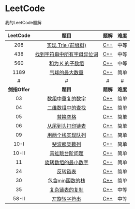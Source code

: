 # LeetCode
我的LeetCode题解

|LeetCode|题目|题解|难度|
|:-:|:-:|:-:|:-:|
|208 |[实现 Trie (前缀树)](https://leetcode-cn.com/problems/implement-trie-prefix-tree/)|[C++](https://github.com/Gakk1Fan/LeetCode/blob/main/Solutions/208.%20%E5%AE%9E%E7%8E%B0%20Trie%20(%E5%89%8D%E7%BC%80%E6%A0%91).md)|中等|
|438 |[找到字符串中所有字母异位词](https://leetcode-cn.com/problems/find-all-anagrams-in-a-string/)|[C++](https://github.com/Gakk1Fan/LeetCode/blob/main/Solutions/438.%20%E6%89%BE%E5%88%B0%E5%AD%97%E7%AC%A6%E4%B8%B2%E4%B8%AD%E6%89%80%E6%9C%89%E5%AD%97%E6%AF%8D%E5%BC%82%E4%BD%8D%E8%AF%8D.md)|中等|
|560 |[和为 K 的子数组](https://leetcode-cn.com/problems/subarray-sum-equals-k/)|[C++](https://github.com/Gakk1Fan/LeetCode/blob/main/Solutions/560.%20%E5%92%8C%E4%B8%BA%20K%20%E7%9A%84%E5%AD%90%E6%95%B0%E7%BB%84.md)|中等|
|1189|[气球的最大数量](https://leetcode-cn.com/problems/maximum-number-of-balloons/)|[C++](https://github.com/Gakk1Fan/LeetCode/blob/main/Solutions/1189.%20%E2%80%9C%E6%B0%94%E7%90%83%E2%80%9D%20%E7%9A%84%E6%9C%80%E5%A4%A7%E6%95%B0%E9%87%8F.md)|简单|
|#|#|#|#|
|**剑指Offer**|**题目**|**题解**|**难度**|
|03|[数组中重复的数字](https://leetcode-cn.com/problems/shu-zu-zhong-zhong-fu-de-shu-zi-lcof/)|[C++](https://github.com/Gakk1Fan/LeetCode/blob/main/Solutions/%E5%89%91%E6%8C%87%20Offer%2003.%20%E6%95%B0%E7%BB%84%E4%B8%AD%E9%87%8D%E5%A4%8D%E7%9A%84%E6%95%B0%E5%AD%97.md)|简单|
|04|[二维数组中的查找](https://leetcode-cn.com/problems/er-wei-shu-zu-zhong-de-cha-zhao-lcof/)|[C++](https://github.com/Gakk1Fan/LeetCode/blob/main/Solutions/%E5%89%91%E6%8C%87%20Offer%2004.%20%E4%BA%8C%E7%BB%B4%E6%95%B0%E7%BB%84%E4%B8%AD%E7%9A%84%E6%9F%A5%E6%89%BE.md)|简单|
|05|[替换空格](https://leetcode-cn.com/problems/ti-huan-kong-ge-lcof/)|[C++](https://github.com/Gakk1Fan/LeetCode/blob/main/Solutions/剑指%20Offer%2005.%20替换空格.md)|简单|
|06|[从尾到头打印链表](https://leetcode-cn.com/problems/cong-wei-dao-tou-da-yin-lian-biao-lcof/)|[C++](https://github.com/Gakk1Fan/LeetCode/blob/main/Solutions/%E5%89%91%E6%8C%87%20Offer%2006.%20%E4%BB%8E%E5%B0%BE%E5%88%B0%E5%A4%B4%E6%89%93%E5%8D%B0%E9%93%BE%E8%A1%A8.md)|简单|
|09|[用两个栈实现队列](https://leetcode-cn.com/problems/yong-liang-ge-zhan-shi-xian-dui-lie-lcof/solution/mian-shi-ti-09-yong-liang-ge-zhan-shi-xian-dui-l-3/)|[C++](https://github.com/Gakk1Fan/LeetCode/blob/main/Solutions/%E5%89%91%E6%8C%87%20Offer%2009.%20%E7%94%A8%E4%B8%A4%E4%B8%AA%E6%A0%88%E5%AE%9E%E7%8E%B0%E9%98%9F%E5%88%97.md)|简单|
|10-I|[斐波那契数列](https://leetcode-cn.com/problems/fei-bo-na-qi-shu-lie-lcof/)|[C++](https://github.com/Gakk1Fan/LeetCode/blob/main/Solutions/%E5%89%91%E6%8C%87%20Offer%2010-%20I.%20%E6%96%90%E6%B3%A2%E9%82%A3%E5%A5%91%E6%95%B0%E5%88%97.md)|简单|
|10-II|[青蛙跳台阶问题](https://leetcode-cn.com/problems/qing-wa-tiao-tai-jie-wen-ti-lcof/)|[C++](https://github.com/Gakk1Fan/LeetCode/blob/main/Solutions/%E5%89%91%E6%8C%87%20Offer%2010-%20II.%20%E9%9D%92%E8%9B%99%E8%B7%B3%E5%8F%B0%E9%98%B6%E9%97%AE%E9%A2%98.md)|简单|
|11|[旋转数组的最小数字](https://leetcode-cn.com/problems/xuan-zhuan-shu-zu-de-zui-xiao-shu-zi-lcof/)|[C++](https://github.com/Gakk1Fan/LeetCode/blob/main/Solutions/%E5%89%91%E6%8C%87%20Offer%2011.%20%E6%97%8B%E8%BD%AC%E6%95%B0%E7%BB%84%E7%9A%84%E6%9C%80%E5%B0%8F%E6%95%B0%E5%AD%97.md)|简单|
|24|[反转链表](https://leetcode-cn.com/problems/fan-zhuan-lian-biao-lcof/)|[C++](https://github.com/Gakk1Fan/LeetCode/blob/main/Solutions/%E5%89%91%E6%8C%87%20Offer%2024.%20%E5%8F%8D%E8%BD%AC%E9%93%BE%E8%A1%A8.md)|简单|
|30|[包含min函数的栈](https://leetcode-cn.com/problems/bao-han-minhan-shu-de-zhan-lcof/)|[C++](https://github.com/Gakk1Fan/LeetCode/blob/main/Solutions/%E5%89%91%E6%8C%87%20Offer%2030.%20%E5%8C%85%E5%90%ABmin%E5%87%BD%E6%95%B0%E7%9A%84%E6%A0%88.md)|简单|
|35|[复杂链表的复制](https://leetcode-cn.com/problems/fu-za-lian-biao-de-fu-zhi-lcof/)|[C++](https://github.com/Gakk1Fan/LeetCode/blob/main/Solutions/%E5%89%91%E6%8C%87%20Offer%2035.%20%E5%A4%8D%E6%9D%82%E9%93%BE%E8%A1%A8%E7%9A%84%E5%A4%8D%E5%88%B6.md)|中等|
|58-II|[左旋转字符串](https://leetcode-cn.com/problems/zuo-xuan-zhuan-zi-fu-chuan-lcof/)|[C++](https://github.com/Gakk1Fan/LeetCode/blob/main/Solutions/剑指%20Offer%2058%20-%20II.%20左旋转字符串.md)|中等|
